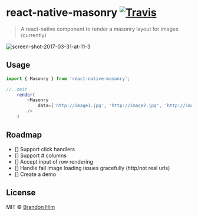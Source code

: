 # react-native-masonry [![Travis](https://img.shields.io/travis/brh55/react-native-masonry.svg?style=flat-square)](https://travis-ci.org/brh55/react-native-masonry)
> A react-native component to render a masonry layout for images (currently)

![screen-shot-2017-03-31-at-11-3](https://cloud.githubusercontent.com/assets/6020066/24564115/a48c07a0-1605-11e7-964d-2293a4b72ee6.png)

## Usage
```js
import { Masonry } from 'react-native-masonry';

//..omit
	render(
		<Masonry
			data=['http://image1.jpg', 'http://image2.jpg', 'http://image3.jpg']
		/>
	)
```

## Roadmap
- [] Support click handlers
- [] Support # columns
- [] Accept input of row rendering
- [] Handle fail image loading issues gracefully (http/not real urls)
- [] Create a demo

## License
MIT © [Brandon Him](https://github.com/brh55/react-native-masonry)
